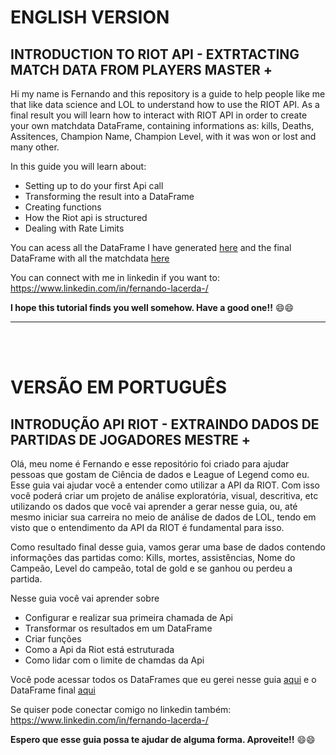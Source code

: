 # **ENGLISH VERSION**
## INTRODUCTION TO RIOT API - EXTRTACTING MATCH DATA FROM PLAYERS MASTER +

Hi my name is Fernando and this repository is a guide to help people like me that like data science and LOL to understand how to use the RIOT API. As a final result you will learn how to interact with RIOT API in order to create your own matchdata DataFrame, containing informations as: kills, Deaths, Assitences, Champion Name, Champion Level, with it was won or lost and many other.

In this guide you will learn about:

- Setting up to do your first Api call
- Transforming the result into a DataFrame
- Creating functions
- How the Riot api is structured
- Dealing with Rate Limits

You can acess all the DataFrame I have generated [here](https://github.com/Lacerdash/Extracting-League-of-Legends-data-with-Riot-Api/blob/main/Files) and the final DataFrame with all the matchdata [here](https://github.com/Lacerdash/Extracting-League-of-Legends-data-with-Riot-Api/blob/main/Files/matchData_df.zip)

You can connect with me in linkedin if you want to: https://www.linkedin.com/in/fernando-lacerda-/

**I hope this tutorial finds you well somehow. Have a good one!!** 😄😄

---

<br/>
<br/>

# **VERSÃO EM PORTUGUÊS**
## INTRODUÇÃO API RIOT - EXTRAINDO DADOS DE PARTIDAS DE JOGADORES MESTRE +

Olá, meu nome é Fernando e esse repositório foi criado para ajudar pessoas que gostam de Ciência de dados e League of Legend como eu. Esse guia vai ajudar você a entender como utilizar a API da RIOT. Com isso você poderá criar um projeto de análise exploratória, visual, descritiva, etc utilizando os dados que você vai aprender a gerar nesse guia, ou, até mesmo iniciar sua carreira no meio de análise de dados de LOL, tendo em visto que o entendimento da API da RIOT é fundamental para isso.

Como resultado final desse guia, vamos gerar uma base de dados contendo informações das partidas como: Kills, mortes, assistências, Nome do Campeão, Level do campeão, total de gold e se ganhou ou perdeu a partida.

Nesse guia você vai aprender sobre

- Configurar e realizar sua primeira chamada de Api
- Transformar os resultados em um DataFrame
- Criar funções
- Como a Api da Riot está estruturada
- Como lidar com o limite de chamdas da Api

Você pode acessar todos os DataFrames que eu gerei nesse guia [aqui](https://github.com/Lacerdash/Extracting-League-of-Legends-data-with-Riot-Api/blob/main/Files) e o DataFrame final [aqui](https://github.com/Lacerdash/Extracting-League-of-Legends-data-with-Riot-Api/blob/main/Files/matchData_df.zip)

Se quiser pode conectar comigo no linkedin também: https://www.linkedin.com/in/fernando-lacerda-/

**Espero que esse guia possa te ajudar de alguma forma. Aproveite!!** 😄😄
